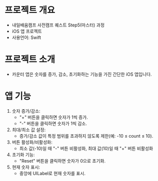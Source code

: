 # 프로젝트 개요
- 내일배움캠프 사전캠프 퀘스트 Step5(마스터) 과정
- iOS 앱 프로젝트
- 사용언어: Swift

# 프로젝트 소개
- 카운터 앱은 숫자를 증가, 감소, 초기화하는 기능을 가진 간단한 iOS 앱입니다.

# 앱 기능
1. 숫자 증가/감소:
   - "+" 버튼을 클릭하면 숫자가 1씩 증가.
   - "-" 버튼을 클릭하면 숫자가 1씩 감소.
2. 최대/최소 값 설정:
   - 증가/감소 값이 특정 범위를 초과하지 않도록 제한(예: -10 ≤ count ≤ 10).
3. 버튼 활성화/비활성화:
   - 최소 값(-10)일 때 "-" 버튼 비활성화, 최대 값(10)일 때 "+" 버튼 비활성화
4. 초기화 기능:
   - "Reset" 버튼을 클릭하면 숫자가 0으로 초기화.
5. 현재 숫자 표시:
   - 중앙에 UILabel로 현재 숫자를 표시.

